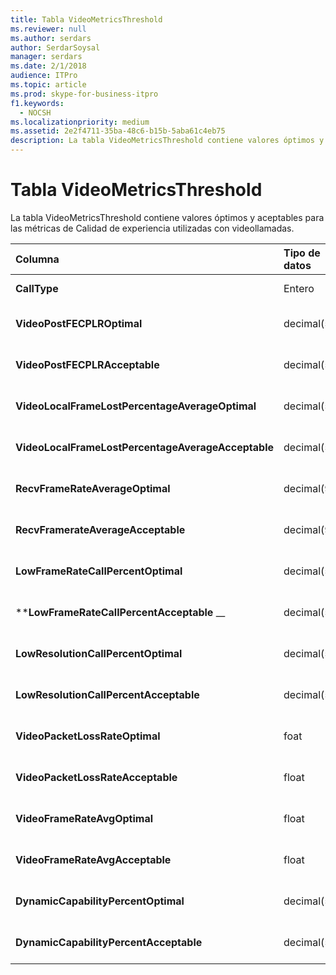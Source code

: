 ```yaml
---
title: Tabla VideoMetricsThreshold
ms.reviewer: null
ms.author: serdars
author: SerdarSoysal
manager: serdars
ms.date: 2/1/2018
audience: ITPro
ms.topic: article
ms.prod: skype-for-business-itpro
f1.keywords:
  - NOCSH
ms.localizationpriority: medium
ms.assetid: 2e2f4711-35ba-48c6-b15b-5aba61c4eb75
description: La tabla VideoMetricsThreshold contiene valores óptimos y aceptables para las métricas de Calidad de experiencia utilizadas con videollamadas.
---
```


# <a name="videometricsthreshold-table"></a>Tabla VideoMetricsThreshold
 
La tabla VideoMetricsThreshold contiene valores óptimos y aceptables para las métricas de Calidad de experiencia utilizadas con videollamadas.
  

| **Columna**                                               | **Tipo de datos**       | **Clave/índice**  | **Detalles**                          |
|:---------------------------------------------------------|:--------------------|:---------------|:-------------------------------------|
| **CallType** <br/>                                       | Entero  <br/>          | Principal  <br/> | Tipo de llamada realizada.  <br/> |
| **VideoPostFECPLROptimal** <br/>                         | decimal(5,2)  <br/> |                | El valor predeterminado es 0,05.  <br/>    |
| **VideoPostFECPLRAcceptable** <br/>                      | decimal(5,2)  <br/> |                | El valor predeterminado es 0,10.  <br/>    |
| **VideoLocalFrameLostPercentageAverageOptimal** <br/>    | decimal(5,2)  <br/> |                | El valor predeterminado es 5,0.  <br/>     |
| **VideoLocalFrameLostPercentageAverageAcceptable** <br/> | decimal(5,2)  <br/> |                | El valor predeterminado es 10,0.  <br/>    |
| **RecvFrameRateAverageOptimal** <br/>                    | decimal(9,4)  <br/> |                | El valor predeterminado es 12,0000.  <br/> |
| **RecvFramerateAverageAcceptable** <br/>                 | decimal(9,4)  <br/> |                | El valor predeterminado es 7,0000.  <br/>  |
| **LowFrameRateCallPercentOptimal** <br/>                 | decimal(5,2)  <br/> |                | El valor predeterminado es 5,0.  <br/>     |
| \****LowFrameRateCallPercentAcceptable** _\_ <br/>        | decimal(5,2)  <br/> |                | El valor predeterminado es 10,0.  <br/>    |
| **LowResolutionCallPercentOptimal** <br/>                | decimal(5,2)  <br/> |                | El valor predeterminado es 5,0.  <br/>     |
| **LowResolutionCallPercentAcceptable** <br/>             | decimal(5,2)  <br/> |                | El valor predeterminado es 10,0.  <br/>    |
| **VideoPacketLossRateOptimal** <br/>                     | foat  <br/>         |                | El valor predeterminado es 0,05.  <br/>    |
| **VideoPacketLossRateAcceptable** <br/>                  | float  <br/>        |                | El valor predeterminado es 0,10.  <br/>    |
| **VideoFrameRateAvgOptimal** <br/>                       | float  <br/>        |                | El valor predeterminado es 12.  <br/>      |
| **VideoFrameRateAvgAcceptable** <br/>                    | float  <br/>        |                | El valor predeterminado es 7.  <br/>       |
| **DynamicCapabilityPercentOptimal** <br/>                | decimal(5,2)  <br/> |                | El valor predeterminado es 5,00.  <br/>    |
| **DynamicCapabilityPercentAcceptable** <br/>             | decimal(5,2)  <br/> |                | El valor predeterminado es 10,00.  <br/>   |


